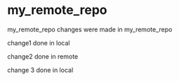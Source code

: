 # my_remote_repo
my_remote_repo
changes were made in my_remote_repo

change1 done in local

change2 done in remote

change 3 done in local
